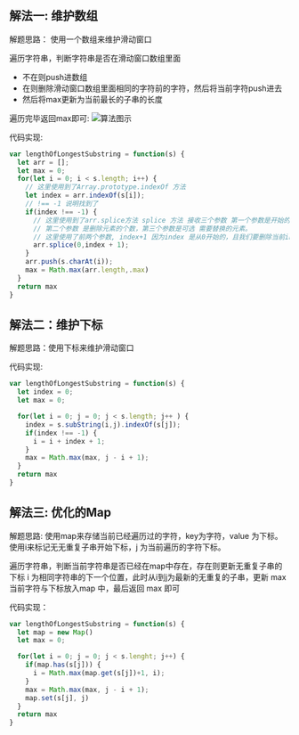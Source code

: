 ## 解法一: 维护数组

解题思路： 使用一个数组来维护滑动窗口

遍历字符串，判断字符串是否在滑动窗口数组里面
* 不在则push进数组
* 在则删除滑动窗口数组里面相同的字符前的字符，然后将当前字符push进去
* 然后将max更新为当前最长的子串的长度

遍历完毕返回max即可:
![算法图示](https://pic.leetcode-cn.com/202ea5bd4d4ba4a21afafdf52a9ea2556ba6265c1576840f09ace50aafab095c.png)

代码实现:
```js
var lengthOfLongestSubstring = function(s) {
  let arr = [];
  let max = 0;
  for(let i = 0; i < s.length; i++) {
    // 这里使用到了Array.prototype.indexOf 方法
    let index = arr.indexOf(s[i]);
    // !== -1 说明找到了
    if(index !== -1) {
      // 这里使用到了arr.splice方法 splice 方法 接收三个参数 第一个参数是开始的位置
      // 第二个参数 是删除元素的个数，第三个参数是可选 需要替换的元素。
      // 这里使用了前两个参数, index+1 因为index 是从0开始的，且我们要删除当前index这个位置的元素
      arr.splice(0,index + 1);
    }
    arr.push(s.charAt(i));
    max = Math.max(arr.length,.max)
  }
  return max
}
``` 

## 解法二：维护下标

解题思路：使用下标来维护滑动窗口

代码实现:

```js
var lengthOfLongestSubstring = function(s) {
  let index = 0;
  let max = 0;

  for(let i = 0; j = 0; j < s.length; j++ ) {
    index = s.subString(i,j).indexOf(s[j]);
    if(index !== -1) {
      i = i + index + 1;
    }
    max = Math.max(max, j - i + 1);
  }
  return max
}
```

## 解法三: 优化的Map

解题思路:
使用map来存储当前已经遍历过的字符，key为字符，value 为下标。
使用i来标记无无重复子串开始下标，j 为当前遍历的字符下标。

遍历字符串，判断当前字符串是否已经在map中存在，存在则更新无重复子串的下标 i 为相同字符串的下一个位置，此时从i到j为最新的无重复的子串，更新 max 当前字符与下标放入map 中，最后返回 max 即可

代码实现：

```js
var lengthOfLongestSubstring = function(s) {
  let map = new Map()
  let max = 0;

  for(let i = 0; j = 0; j < s.lenght; j++) {
    if(map.has(s[j])) {
      i = Math.max(map.get(s[j])+1, i);
    }
    max = Math.max(max, j - i + 1);
    map.set(s[j], j)
  }
  return max
}
```
